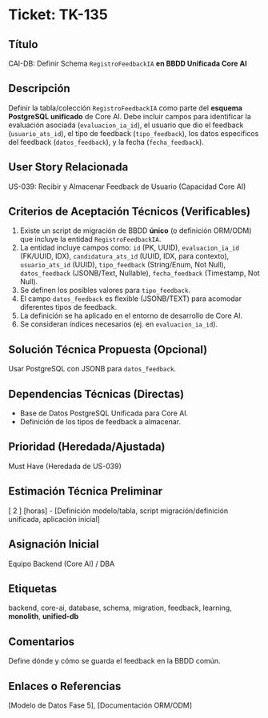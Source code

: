 # Ticket: TK-135

## Título
CAI-DB: Definir Schema `RegistroFeedbackIA` **en BBDD Unificada Core AI**

## Descripción
Definir la tabla/colección `RegistroFeedbackIA` como parte del **esquema PostgreSQL unificado** de Core AI. Debe incluir campos para identificar la evaluación asociada (`evaluacion_ia_id`), el usuario que dio el feedback (`usuario_ats_id`), el tipo de feedback (`tipo_feedback`), los datos específicos del feedback (`datos_feedback`), y la fecha (`fecha_feedback`).

## User Story Relacionada
US-039: Recibir y Almacenar Feedback de Usuario (Capacidad Core AI)

## Criterios de Aceptación Técnicos (Verificables)
1.  Existe un script de migración de BBDD **único** (o definición ORM/ODM) que incluye la entidad `RegistroFeedbackIA`.
2.  La entidad incluye campos como: `id` (PK, UUID), `evaluacion_ia_id` (FK/UUID, IDX), `candidatura_ats_id` (UUID, IDX, para contexto), `usuario_ats_id` (UUID), `tipo_feedback` (String/Enum, Not Null), `datos_feedback` (JSONB/Text, Nullable), `fecha_feedback` (Timestamp, Not Null).
3.  Se definen los posibles valores para `tipo_feedback`.
4.  El campo `datos_feedback` es flexible (JSONB/TEXT) para acomodar diferentes tipos de feedback.
5.  La definición se ha aplicado en el entorno de desarrollo de Core AI.
6.  Se consideran índices necesarios (ej. en `evaluacion_ia_id`).

## Solución Técnica Propuesta (Opcional)
Usar PostgreSQL con JSONB para `datos_feedback`.

## Dependencias Técnicas (Directas)
* Base de Datos PostgreSQL Unificada para Core AI.
* Definición de los tipos de feedback a almacenar.

## Prioridad (Heredada/Ajustada)
Must Have (Heredada de US-039)

## Estimación Técnica Preliminar
[ 2 ] [horas] - [Definición modelo/tabla, script migración/definición unificada, aplicación inicial]

## Asignación Inicial
Equipo Backend (Core AI) / DBA

## Etiquetas
backend, core-ai, database, schema, migration, feedback, learning, **monolith**, **unified-db**

## Comentarios
Define dónde y cómo se guarda el feedback en la BBDD común.

## Enlaces o Referencias
[Modelo de Datos Fase 5], [Documentación ORM/ODM]